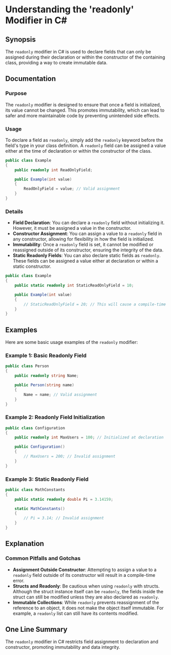 <!--
Meta Description: # Understanding the 'readonly' Modifier in C# ## Synopsis The `readonly` modifier in C# is used to declare fields that can only be assigned during the...
Meta Keywords: readonly, field, public, can, constructor
-->

# Understanding the 'readonly' Modifier in C#

## Synopsis
The `readonly` modifier in C# is used to declare fields that can only be assigned during their declaration or within the constructor of the containing class, providing a way to create immutable data.

## Documentation
### Purpose
The `readonly` modifier is designed to ensure that once a field is initialized, its value cannot be changed. This promotes immutability, which can lead to safer and more maintainable code by preventing unintended side effects.

### Usage
To declare a field as `readonly`, simply add the `readonly` keyword before the field's type in your class definition. A `readonly` field can be assigned a value either at the time of declaration or within the constructor of the class.

```csharp
public class Example
{
    public readonly int ReadOnlyField;

    public Example(int value)
    {
        ReadOnlyField = value; // Valid assignment
    }
}
```

### Details
- **Field Declaration**: You can declare a `readonly` field without initializing it. However, it must be assigned a value in the constructor.
- **Constructor Assignment**: You can assign a value to a `readonly` field in any constructor, allowing for flexibility in how the field is initialized.
- **Immutability**: Once a `readonly` field is set, it cannot be modified or reassigned outside of its constructor, ensuring the integrity of the data.
- **Static Readonly Fields**: You can also declare static fields as `readonly`. These fields can be assigned a value either at declaration or within a static constructor.

```csharp
public class Example
{
    public static readonly int StaticReadOnlyField = 10;

    public Example(int value)
    {
        // StaticReadOnlyField = 20; // This will cause a compile-time error
    }
}
```

## Examples
Here are some basic usage examples of the `readonly` modifier:

### Example 1: Basic Readonly Field
```csharp
public class Person
{
    public readonly string Name;

    public Person(string name)
    {
        Name = name; // Valid assignment
    }
}
```

### Example 2: Readonly Field Initialization
```csharp
public class Configuration
{
    public readonly int MaxUsers = 100; // Initialized at declaration

    public Configuration()
    {
        // MaxUsers = 200; // Invalid assignment
    }
}
```

### Example 3: Static Readonly Field
```csharp
public class MathConstants
{
    public static readonly double Pi = 3.14159;

    static MathConstants()
    {
        // Pi = 3.14; // Invalid assignment
    }
}
```

## Explanation
### Common Pitfalls and Gotchas
- **Assignment Outside Constructor**: Attempting to assign a value to a `readonly` field outside of its constructor will result in a compile-time error.
- **Structs and Readonly**: Be cautious when using `readonly` with structs. Although the struct instance itself can be `readonly`, the fields inside the struct can still be modified unless they are also declared as `readonly`.
- **Immutable Collections**: While `readonly` prevents reassignment of the reference to an object, it does not make the object itself immutable. For example, a `readonly` list can still have its contents modified.

## One Line Summary
The `readonly` modifier in C# restricts field assignment to declaration and constructor, promoting immutability and data integrity.
